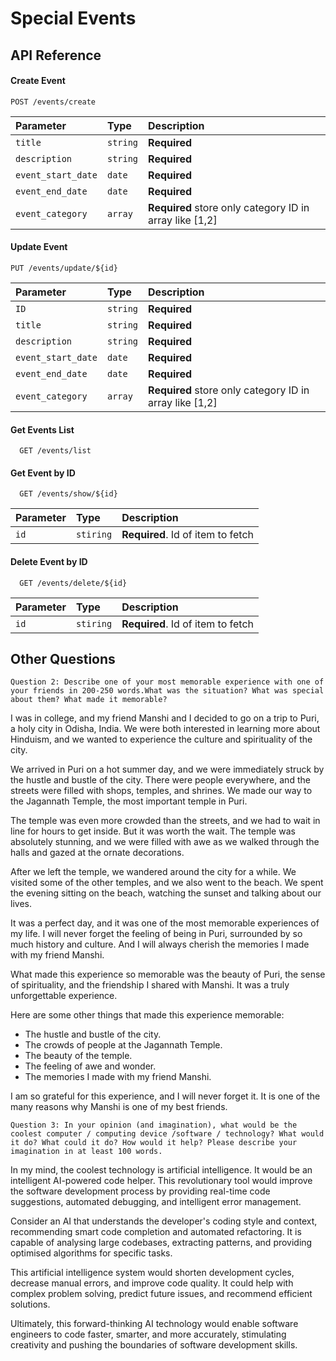 
# Special Events 

## API Reference

#### Create Event 
```http
POST /events/create
```
| Parameter | Type     | Description                |
| :-------- | :------- | :------------------------- |
| `title` | `string` | **Required** |
| `description` | `string` | **Required** |
| `event_start_date` | `date` | **Required** |
| `event_end_date` | `date` | **Required** |
| `event_category` | `array` | **Required** store only category ID in array like [1,2] |

#### Update Event 
```http
PUT /events/update/${id}
```
| Parameter | Type     | Description                |
| :-------- | :------- | :------------------------- |
| `ID` | `string` | **Required** |
| `title` | `string` | **Required** |
| `description` | `string` | **Required** |
| `event_start_date` | `date` | **Required** |
| `event_end_date` | `date` | **Required** |
| `event_category` | `array` | **Required** store only category ID in array like [1,2] |

#### Get Events List

```http
  GET /events/list
```

#### Get Event by ID

```http
  GET /events/show/${id}
```

| Parameter | Type     | Description                       |
| :-------- | :------- | :-------------------------------- |
| `id`      | `stiring` | **Required**. Id of item to fetch |

#### Delete Event by ID

```http
  GET /events/delete/${id}
```

| Parameter | Type     | Description                       |
| :-------- | :------- | :-------------------------------- |
| `id`      | `stiring` | **Required**. Id of item to fetch |



## Other Questions

``
 Question 2: Describe one of your most memorable experience with one of your friends in 200-250 words.What was the situation? What was special about them? What made it memorable?
`` 

I was in college, and my friend Manshi and I decided to go on a trip to Puri, a holy city in Odisha, India. We were both interested in learning more about Hinduism, and we wanted to experience the culture and spirituality of the city.

We arrived in Puri on a hot summer day, and we were immediately struck by the hustle and bustle of the city. There were people everywhere, and the streets were filled with shops, temples, and shrines. We made our way to the Jagannath Temple, the most important temple in Puri.

The temple was even more crowded than the streets, and we had to wait in line for hours to get inside. But it was worth the wait. The temple was absolutely stunning, and we were filled with awe as we walked through the halls and gazed at the ornate decorations.

After we left the temple, we wandered around the city for a while. We visited some of the other temples, and we also went to the beach. We spent the evening sitting on the beach, watching the sunset and talking about our lives.

It was a perfect day, and it was one of the most memorable experiences of my life. I will never forget the feeling of being in Puri, surrounded by so much history and culture. And I will always cherish the memories I made with my friend Manshi.

What made this experience so memorable was the beauty of Puri, the sense of spirituality, and the friendship I shared with Manshi. It was a truly unforgettable experience.

Here are some other things that made this experience memorable:

* The hustle and bustle of the city.
* The crowds of people at the Jagannath Temple.
* The beauty of the temple.
* The feeling of awe and wonder.
* The memories I made with my friend Manshi.

I am so grateful for this experience, and I will never forget it. It is one of the many reasons why Manshi is one of my best friends.

``
Question 3: In your opinion (and imagination), what would be the coolest computer / computing device /software / technology? What would it do? What could it do? How would it help?
Please describe your imagination in at least 100 words.
``

In my mind, the coolest technology is artificial intelligence. It would be an intelligent AI-powered code helper. This revolutionary tool would improve the software development process by providing real-time code suggestions, automated debugging, and intelligent error management.

Consider an AI that understands the developer's coding style and context, recommending smart code completion and automated refactoring. It is capable of analysing large codebases, extracting patterns, and providing optimised algorithms for specific tasks.

This artificial intelligence system would shorten development cycles, decrease manual errors, and improve code quality. It could help with complex problem solving, predict future issues, and recommend efficient solutions.

Ultimately, this forward-thinking AI technology would enable software engineers to code faster, smarter, and more accurately, stimulating creativity and pushing the boundaries of software development skills.




